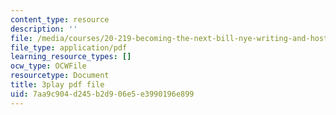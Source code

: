 ```yaml
---
content_type: resource
description: ''
file: /media/courses/20-219-becoming-the-next-bill-nye-writing-and-hosting-the-educational-show-january-iap-2015/7aa9c904d245b2d906e5e3990196e899_M0ViRrs5bXg.pdf
file_type: application/pdf
learning_resource_types: []
ocw_type: OCWFile
resourcetype: Document
title: 3play pdf file
uid: 7aa9c904-d245-b2d9-06e5-e3990196e899
---
```

